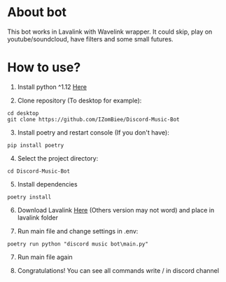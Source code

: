 # About bot
This bot works in Lavalink with Wavelink wrapper. It could skip, play on youtube/soundcloud, have filters and some small futures.

# How to use?

1. Install python ^1.12 [Here](https://www.python.org/downloads/)

2. Clone repository (To desktop for example):
```shell
cd desktop
git clone https://github.com/IZomBiee/Discord-Music-Bot
```

3. Install poetry and restart console (If you don't have):
```shell
pip install poetry
```

4. Select the project directory:
```shell
cd Discord-Music-Bot
```

5. Install dependencies
```shell
poetry install
```

6. Download Lavalink [Here](https://serux.pro/Lavalink-v4-403-retry.jar) (Others version may not word) and place in lavalink folder

7. Run main file and change settings in .env:
```shell
poetry run python "discord music bot\main.py"
```

7. Run main file again

8. Congratulations! You can see all commands write / in discord channel
